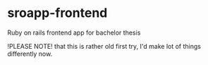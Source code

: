 sroapp-frontend
===============

Ruby on rails frontend app for bachelor thesis

!PLEASE NOTE! that this is rather old first try, I'd make lot of things differently now.
